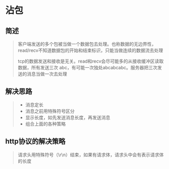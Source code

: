 # 沾包

## 简述

> 客户端发送的多个包被当做一个数据包去处理。也称数据的无边界性，read/recv不知道数据包的开始和结束标识，只能当做连续的数据流去处理
>
> tcp的数据发送和接收是无关。read和recv会尽可能多的从接收缓冲区读取数据，所有发送三次 abc，有可能一次独处abcabcabc。服务器把三次发送的消息当做一次去处理

## 解决思路

> * 消息定长
> * 消息之前用特殊符号区分
> * 显示长度，如先发送消息长度，再发送消息
> * 组合上面的各种策略

## http协议的解决策略

> 请求头用特殊符号（\r\n）结束，如果有请求体，请求头中会有表示请求体的长度



